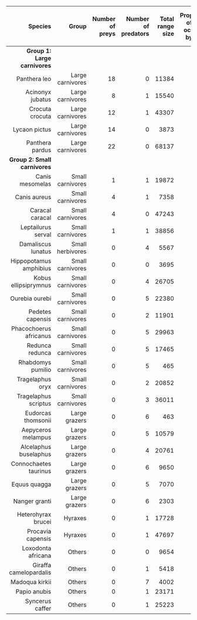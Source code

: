 |                Species |            Group | Number of preys | Number of predators | Total range size | Proportion of range occupied by preys | Proportion of range occupied by predators |
| ----------------------:| ----------------:| ---------------:| -------------------:| ----------------:| -------------------------------------:| -----------------------------------------:|
| **Group 1: Large carnivores** | | | |
|           Panthera leo | Large carnivores |          18 |             0 |        11384 |                                 0.934 |                                         - |
|       Acinonyx jubatus | Large carnivores |           8 |               1 |        15540 |                                 0.560 |                                     0.670 |
|        Crocuta crocuta | Large carnivores |          12 |               1 |        43307 |                                 0.848 |                                     0.252 |
|          Lycaon pictus | Large carnivores |          14 |             0 |         3873 |                                 0.916 |                                         - |
|        Panthera pardus | Large carnivores |          22 |             0 |        68137 |                                 0.766 |                                         - |
| **Group 2: Small carnivores** | | | |
|        Canis mesomelas | Small carnivores |           1 |               1 |        19872 |                                 0.190 |                                     0.995 |
|           Canis aureus | Small carnivores |           4 |               1 |         7358 |                                 0.000 |                                     0.780 |
|        Caracal caracal | Small carnivores |           4 |             0 |        47243 |                                 0.832 |                                         - |
|     Leptailurus serval | Small carnivores |           1 |               1 |        38856 |                                 0.011 |                                     0.979 |
|     Damaliscus lunatus | Small herbivores |         0 |               4 |         5567 |                                     - |                                     1 |
| Hippopotamus amphibius | Small carnivores |         0 |             0 |         3695 |                                     - |                                         - |
|   Kobus ellipsiprymnus | Small carnivores |         0 |               4 |        26705 |                                     - |                                     1 |
|         Ourebia ourebi | Small carnivores |         0 |               5 |        22380 |                                     - |                                     1 |
|       Pedetes capensis | Small carnivores |         0 |               2 |        11901 |                                     - |                                     1 |
| Phacochoerus africanus | Small carnivores |         0 |               5 |        29963 |                                     - |                                     0.999 |
|        Redunca redunca | Small carnivores |         0 |               5 |        17465 |                                     - |                                     1 |
|      Rhabdomys pumilio | Small carnivores |         0 |               5 |          465 |                                     - |                                     0.998 |
|       Tragelaphus oryx | Small carnivores |         0 |               2 |        20852 |                                     - |                                     0.991 |
|   Tragelaphus scriptus | Small carnivores |         0 |               3 |        36011 |                                     - |                                     0.984 |
|     Eudorcas thomsonii |    Large grazers |         0 |               6 |          463 |                                     - |                                     1 |
|     Aepyceros melampus |    Large grazers |         0 |               5 |        10579 |                                     - |                                     1 |
|  Alcelaphus buselaphus |    Large grazers |         0 |               4 |        20761 |                                     - |                                     1 |
|  Connochaetes taurinus |    Large grazers |         0 |               6 |         9650 |                                     - |                                     1 |
|           Equus quagga |    Large grazers |         0 |               5 |         7070 |                                     - |                                     1 |
|          Nanger granti |    Large grazers |         0 |               6 |         2303 |                                     - |                                     1 |
|     Heterohyrax brucei |          Hyraxes |         0 |               1 |        17728 |                                     - |                                     0.972 |
|      Procavia capensis |          Hyraxes |         0 |               1 |        47697 |                                     - |                                     0.647 |
|     Loxodonta africana |           Others |         0 |             0 |         9654 |                                     - |                                         - |
| Giraffa camelopardalis |           Others |         0 |               1 |         5418 |                                     - |                                     0.470 |
|         Madoqua kirkii |           Others |         0 |               7 |         4002 |                                     - |                                     1 |
|           Papio anubis |           Others |         0 |               1 |        23171 |                                     - |                                     0.938 |
|        Syncerus caffer |           Others |         0 |               1 |        25223 |                                     - |                                     0.250 |
